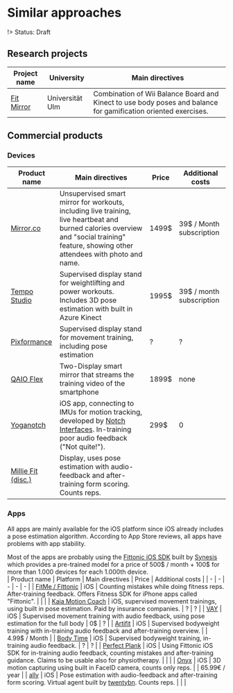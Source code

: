 # Similar approaches

!> Status: Draft

## Research projects

| Project name | University | Main directives |
| - | - | - |
| [Fit Mirror](https://www.youtube.com/watch?v=gRLoKyeOzSw) | Universität Ulm | Combination of Wii Balance Board and Kinect to use body poses and balance for gamification oriented exercises. | 

## Commercial products

### Devices
| Product name | Main directives | Price | Additional costs |
| - | - | - | - |
| [Mirror.co](https://www.mirror.co) | Unsupervised smart mirror for workouts, including live training, live heartbeat and burned calories overview and "social training" feature, showing other attendees with photo and name. | 1499$ | 39$ / Month subscription |
| [Tempo Studio](https://tempo.fit/product) | Supervised display stand for weightlifting and power workouts. Includes 3D pose estimation with built in Azure Kinect | 1995$ | 39$ / month subscription |
| [Pixformance](https://www.pixformance.com/) | Supervised display stand for movement training, including pose estimation | ? | ? |
| [QAIO Flex](https://www.myqaio.com/qaio-flex/) | Two-Display smart mirror that streams the training video of the smartphone | 1899$ | none |
| [Yoganotch](https://yoganotch.com) | iOS app, connecting to IMUs for motion tracking, developed by [Notch Interfaces](https://wearnotch.com). In-training poor audio feedback ("Not quite!"). | 299$ | 0 |
| [Millie Fit (disc.)](https://millie.fit) | Display, uses pose estimation with audio-feedback and after-training form scoring. Counts reps. | | |

### Apps

All apps are mainly available for the iOS platform since iOS already includes a pose estimation algorithm. According to App Store reviews, all apps have problems with app stability.

Most of the apps are probably using the [Fittonic iOS SDK](http://fittonic.app) built by [Synesis](https://synesis.partners/) which provides a pre-trained model for a price of 500$ / month + 100$ for more than 1.000 devices for each 1.000th device.  
| Product name | Platform | Main directives | Price | Additional costs |
| - | - | - | - | - |
| [FitMe / Fittonic](http://fittonic.ai) | iOS | Counting mistakes while doing fitness reps. After-training feedback. Offers Fitness SDK for iPhone apps called "Fittonic". | | |
| [Kaia Motion Coach](https://www.kaiahealth.com/ai-platforms/motion-coach/) | iOS, supervised movement trainings, using built in pose estimation. Paid by insurance companies. | ? | ? | 
| [VAY](https://www.vay-sports.com/index) | iOS | Supervised movement training with audio feedback, using pose estimation for the full body | 0$ | ? |
| [Artifit](https://artifit.app) | iOS | Supervised bodyweight training with in-training audio feedback and after-training overview. | | 4.99$ / Month |
| [Body Time](https://bodytime.app) | iOS | Supervised bodyweight training, in-training audio feedback. | ? | ? |
| [Perfect Plank](http://www.exer.ai) | iOS | Using Fittonic iOS SDK for in-training audio feedback, counting mistakes and after-training guidance. Claims to be usable also for physiotherapy. | | |
| [Onyx](https://www.onyx.fit) | iOS | 3D motion capturing using built in FaceID camera, counts only reps. | | 65.99€ / year |
| [ally](https://fitnessallyapp.com) | iOS | Pose estimation with audio-feedback and after-training form scoring. Virtual agent built by [twentybn](https://20bn.com). Counts reps. | | |